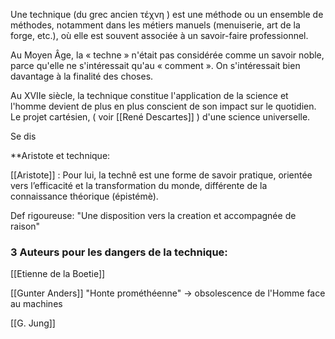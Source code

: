 Une technique (du grec ancien τέχνη )
 est une méthode ou un ensemble de méthodes, notamment dans les métiers manuels (menuiserie, art de la forge, etc.), où elle est souvent associée à un savoir-faire professionnel. 

Au Moyen Âge, la « techne » n'était pas considérée comme un savoir noble, parce qu'elle ne s'intéressait qu'au « comment ». On s'intéressait bien davantage à la finalité des choses. 

Au XVIIe siècle, la technique constitue l'application de la science et l'homme devient de plus en plus conscient de son impact sur le quotidien. Le projet cartésien, ( voir [[René Descartes]] ) d'une science universelle.

Se dis

**Aristote et technique: 
 
 [[Aristote]] : Pour lui, la technê est une forme de savoir pratique, orientée vers l’efficacité et la transformation du monde, différente de la connaissance théorique (épistémè).
 
Def rigoureuse: "Une disposition vers la creation et accompagnée de raison"

### 3 Auteurs pour les dangers de la technique:

[[Etienne de la Boetie]]

[[Gunter Anders]]
"Honte prométhéenne" -> obsolescence de l'Homme face au machines

[[G. Jung]]

